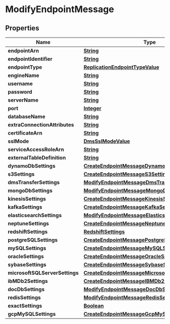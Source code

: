 

# ModifyEndpointMessage

<p/>

## Properties

| Name | Type | Description | Notes |
|------------ | ------------- | ------------- | -------------|
|**endpointArn** | [**String**](String.md) |  |  |
|**endpointIdentifier** | [**String**](String.md) |  |  [optional] |
|**endpointType** | [**ReplicationEndpointTypeValue**](ReplicationEndpointTypeValue.md) |  |  [optional] |
|**engineName** | [**String**](String.md) |  |  [optional] |
|**username** | [**String**](String.md) |  |  [optional] |
|**password** | [**String**](String.md) |  |  [optional] |
|**serverName** | [**String**](String.md) |  |  [optional] |
|**port** | [**Integer**](Integer.md) |  |  [optional] |
|**databaseName** | [**String**](String.md) |  |  [optional] |
|**extraConnectionAttributes** | [**String**](String.md) |  |  [optional] |
|**certificateArn** | [**String**](String.md) |  |  [optional] |
|**sslMode** | [**DmsSslModeValue**](DmsSslModeValue.md) |  |  [optional] |
|**serviceAccessRoleArn** | [**String**](String.md) |  |  [optional] |
|**externalTableDefinition** | [**String**](String.md) |  |  [optional] |
|**dynamoDbSettings** | [**CreateEndpointMessageDynamoDbSettings**](CreateEndpointMessageDynamoDbSettings.md) |  |  [optional] |
|**s3Settings** | [**CreateEndpointMessageS3Settings**](CreateEndpointMessageS3Settings.md) |  |  [optional] |
|**dmsTransferSettings** | [**ModifyEndpointMessageDmsTransferSettings**](ModifyEndpointMessageDmsTransferSettings.md) |  |  [optional] |
|**mongoDbSettings** | [**ModifyEndpointMessageMongoDbSettings**](ModifyEndpointMessageMongoDbSettings.md) |  |  [optional] |
|**kinesisSettings** | [**CreateEndpointMessageKinesisSettings**](CreateEndpointMessageKinesisSettings.md) |  |  [optional] |
|**kafkaSettings** | [**CreateEndpointMessageKafkaSettings**](CreateEndpointMessageKafkaSettings.md) |  |  [optional] |
|**elasticsearchSettings** | [**ModifyEndpointMessageElasticsearchSettings**](ModifyEndpointMessageElasticsearchSettings.md) |  |  [optional] |
|**neptuneSettings** | [**CreateEndpointMessageNeptuneSettings**](CreateEndpointMessageNeptuneSettings.md) |  |  [optional] |
|**redshiftSettings** | [**RedshiftSettings**](RedshiftSettings.md) |  |  [optional] |
|**postgreSQLSettings** | [**CreateEndpointMessagePostgreSQLSettings**](CreateEndpointMessagePostgreSQLSettings.md) |  |  [optional] |
|**mySQLSettings** | [**CreateEndpointMessageMySQLSettings**](CreateEndpointMessageMySQLSettings.md) |  |  [optional] |
|**oracleSettings** | [**CreateEndpointMessageOracleSettings**](CreateEndpointMessageOracleSettings.md) |  |  [optional] |
|**sybaseSettings** | [**CreateEndpointMessageSybaseSettings**](CreateEndpointMessageSybaseSettings.md) |  |  [optional] |
|**microsoftSQLServerSettings** | [**CreateEndpointMessageMicrosoftSQLServerSettings**](CreateEndpointMessageMicrosoftSQLServerSettings.md) |  |  [optional] |
|**ibMDb2Settings** | [**CreateEndpointMessageIBMDb2Settings**](CreateEndpointMessageIBMDb2Settings.md) |  |  [optional] |
|**docDbSettings** | [**ModifyEndpointMessageDocDbSettings**](ModifyEndpointMessageDocDbSettings.md) |  |  [optional] |
|**redisSettings** | [**ModifyEndpointMessageRedisSettings**](ModifyEndpointMessageRedisSettings.md) |  |  [optional] |
|**exactSettings** | [**Boolean**](Boolean.md) |  |  [optional] |
|**gcpMySQLSettings** | [**CreateEndpointMessageGcpMySQLSettings**](CreateEndpointMessageGcpMySQLSettings.md) |  |  [optional] |



